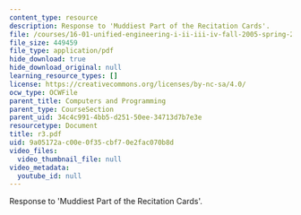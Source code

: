 ```yaml
---
content_type: resource
description: Response to 'Muddiest Part of the Recitation Cards'.
file: /courses/16-01-unified-engineering-i-ii-iii-iv-fall-2005-spring-2006/9a05172ac00e0f35cbf70e2fac070b8d_r3.pdf
file_size: 449459
file_type: application/pdf
hide_download: true
hide_download_original: null
learning_resource_types: []
license: https://creativecommons.org/licenses/by-nc-sa/4.0/
ocw_type: OCWFile
parent_title: Computers and Programming
parent_type: CourseSection
parent_uid: 34c4c991-4bb5-d251-50ee-34713d7b7e3e
resourcetype: Document
title: r3.pdf
uid: 9a05172a-c00e-0f35-cbf7-0e2fac070b8d
video_files:
  video_thumbnail_file: null
video_metadata:
  youtube_id: null
---
```

Response to 'Muddiest Part of the Recitation Cards'.